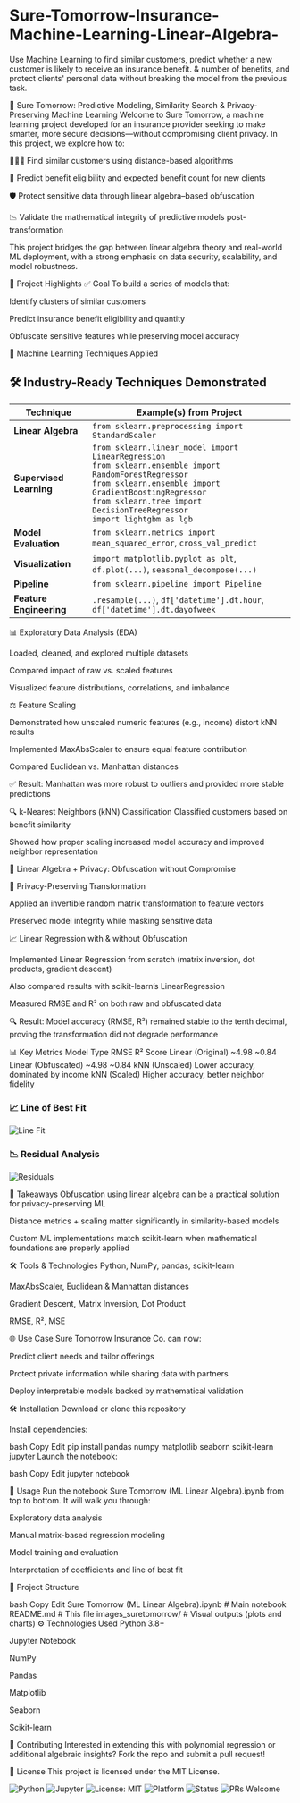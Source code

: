 # Sure-Tomorrow-Insurance-Machine-Learning-Linear-Algebra-
Use Machine Learning to find similar customers, predict whether a new customer is likely to receive an insurance benefit. &amp; number of benefits, and protect clients' personal data without breaking the model from the previous task.

🔮 Sure Tomorrow: Predictive Modeling, Similarity Search & Privacy-Preserving Machine Learning
Welcome to Sure Tomorrow, a machine learning project developed for an insurance provider seeking to make smarter, more secure decisions—without compromising client privacy. In this project, we explore how to:

🧑‍🤝‍🧑 Find similar customers using distance-based algorithms

🔮 Predict benefit eligibility and expected benefit count for new clients

🛡️ Protect sensitive data through linear algebra–based obfuscation

📉 Validate the mathematical integrity of predictive models post-transformation

This project bridges the gap between linear algebra theory and real-world ML deployment, with a strong emphasis on data security, scalability, and model robustness.

🚀 Project Highlights
✅ Goal
To build a series of models that:

Identify clusters of similar customers

Predict insurance benefit eligibility and quantity

Obfuscate sensitive features while preserving model accuracy

🧪 Machine Learning Techniques Applied
## 🛠️ Industry-Ready Techniques Demonstrated

| Technique           | Example(s) from Project |
|---------------------|--------------------------|
| **Linear Algebra**  | `from sklearn.preprocessing import StandardScaler` |
| **Supervised Learning** | `from sklearn.linear_model import LinearRegression`<br>`from sklearn.ensemble import RandomForestRegressor`<br>`from sklearn.ensemble import GradientBoostingRegressor`<br>`from sklearn.tree import DecisionTreeRegressor`<br>`import lightgbm as lgb` |
| **Model Evaluation** | `from sklearn.metrics import mean_squared_error`, `cross_val_predict` |
| **Visualization**    | `import matplotlib.pyplot as plt`, `df.plot(...)`, `seasonal_decompose(...)` |
| **Pipeline**         | `from sklearn.pipeline import Pipeline` |
| **Feature Engineering** | `.resample(...)`, `df['datetime'].dt.hour`, `df['datetime'].dt.dayofweek` |

📊 Exploratory Data Analysis (EDA)

Loaded, cleaned, and explored multiple datasets

Compared impact of raw vs. scaled features

Visualized feature distributions, correlations, and imbalance

⚖️ Feature Scaling

Demonstrated how unscaled numeric features (e.g., income) distort kNN results

Implemented MaxAbsScaler to ensure equal feature contribution

Compared Euclidean vs. Manhattan distances

✅ Result: Manhattan was more robust to outliers and provided more stable predictions

🔍 k-Nearest Neighbors (kNN) Classification
Classified customers based on benefit similarity

Showed how proper scaling increased model accuracy and improved neighbor representation

🧮 Linear Algebra + Privacy: Obfuscation without Compromise

🔐 Privacy-Preserving Transformation

Applied an invertible random matrix transformation to feature vectors

Preserved model integrity while masking sensitive data

📈 Linear Regression with & without Obfuscation

Implemented Linear Regression from scratch (matrix inversion, dot products, gradient descent)

Also compared results with scikit-learn’s LinearRegression

Measured RMSE and R² on both raw and obfuscated data

🔍 Result: Model accuracy (RMSE, R²) remained stable to the tenth decimal, proving the transformation did not degrade performance

📊 Key Metrics
Model Type	RMSE	R² Score
Linear (Original)	~4.98	~0.84
Linear (Obfuscated)	~4.98	~0.84
kNN (Unscaled)	Lower accuracy, dominated by income	
kNN (Scaled)	Higher accuracy, better neighbor fidelity	

### 📈 Line of Best Fit  
![Line Fit](images_suretomorrow/suretomorrow_image_1.png)

### 📉 Residual Analysis  
![Residuals](images_suretomorrow/suretomorrow_image_2.png)

🧠 Takeaways
Obfuscation using linear algebra can be a practical solution for privacy-preserving ML

Distance metrics + scaling matter significantly in similarity-based models

Custom ML implementations match scikit-learn when mathematical foundations are properly applied

🛠️ Tools & Technologies
Python, NumPy, pandas, scikit-learn

MaxAbsScaler, Euclidean & Manhattan distances

Gradient Descent, Matrix Inversion, Dot Product

RMSE, R², MSE

🌐 Use Case
Sure Tomorrow Insurance Co. can now:

Predict client needs and tailor offerings

Protect private information while sharing data with partners

Deploy interpretable models backed by mathematical validation

🛠 Installation
Download or clone this repository

Install dependencies:

bash
Copy
Edit
pip install pandas numpy matplotlib seaborn scikit-learn jupyter
Launch the notebook:

bash
Copy
Edit
jupyter notebook

🚀 Usage
Run the notebook Sure Tomorrow (ML Linear Algebra).ipynb from top to bottom. It will walk you through:

Exploratory data analysis

Manual matrix-based regression modeling

Model training and evaluation

Interpretation of coefficients and line of best fit

📁 Project Structure

bash
Copy
Edit
Sure Tomorrow (ML Linear Algebra).ipynb    # Main notebook
README.md                                  # This file
images_suretomorrow/                       # Visual outputs (plots and charts)
⚙️ Technologies Used
Python 3.8+

Jupyter Notebook

NumPy

Pandas

Matplotlib

Seaborn

Scikit-learn

🤝 Contributing
Interested in extending this with polynomial regression or additional algebraic insights? Fork the repo and submit a pull request!

🪪 License
This project is licensed under the MIT License.

![Python](https://img.shields.io/badge/Python-3.8+-blue.svg)
![Jupyter](https://img.shields.io/badge/Jupyter-Notebook-orange.svg)
![License: MIT](https://img.shields.io/badge/License-MIT-yellow.svg)
![Platform](https://img.shields.io/badge/Platform-JupyterLab%20%7C%20Notebook-lightgrey.svg)
![Status](https://img.shields.io/badge/Status-Exploratory-blueviolet.svg)
![PRs Welcome](https://img.shields.io/badge/PRs-welcome-brightgreen.svg)





